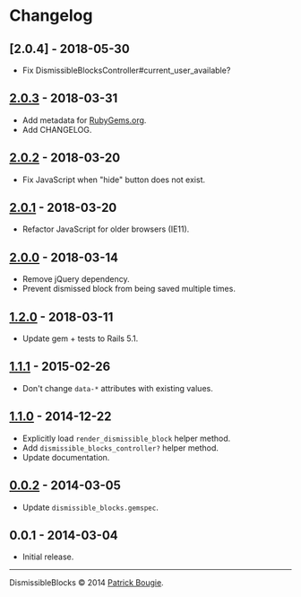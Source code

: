 # Changelog


## [2.0.4] - 2018-05-30
- Fix DismissibleBlocksController#current_user_available?

## [2.0.3] - 2018-03-31
- Add metadata for [RubyGems.org](https://rubygems.org/).
- Add CHANGELOG.

## [2.0.2] - 2018-03-20
- Fix JavaScript when "hide" button does not exist.

## [2.0.1] - 2018-03-20
- Refactor JavaScript for older browsers (IE11).

## [2.0.0] - 2018-03-14
- Remove jQuery dependency.
- Prevent dismissed block from being saved multiple times.

## [1.2.0] - 2018-03-11
- Update gem + tests to Rails 5.1.

## [1.1.1] - 2015-02-26
- Don't change `data-*` attributes with existing values.

## [1.1.0] - 2014-12-22
- Explicitly load `render_dismissible_block` helper method.
- Add `dismissible_blocks_controller?` helper method.
- Update documentation.

## [0.0.2] - 2014-03-05
- Update `dismissible_blocks.gemspec`.

## 0.0.1 - 2014-03-04
- Initial release.


[2.0.3]: https://github.com/pbougie/dismissible_blocks/compare/v2.0.2...v2.0.3
[2.0.2]: https://github.com/pbougie/dismissible_blocks/compare/v2.0.1...v2.0.2
[2.0.1]: https://github.com/pbougie/dismissible_blocks/compare/v2.0.0...v2.0.1
[2.0.0]: https://github.com/pbougie/dismissible_blocks/compare/v1.2.0...v2.0.0
[1.2.0]: https://github.com/pbougie/dismissible_blocks/compare/v1.1.1...v1.2.0
[1.1.1]: https://github.com/pbougie/dismissible_blocks/compare/v1.1.0...v1.1.1
[1.1.0]: https://github.com/pbougie/dismissible_blocks/compare/v0.0.2...v1.1.0
[0.0.2]: https://github.com/pbougie/dismissible_blocks/compare/v0.0.1...v0.0.2


---
DismissibleBlocks © 2014 [Patrick Bougie](http://patrickbougie.com/).
